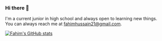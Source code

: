 ### Hi there 👋

I'm a current junior in high school and always open to learning new things.
You can always reach me at fahimhussain21@gmail.com.

[![Fahim's GitHub stats](https://github-readme-stats.vercel.app/api?username=frykher&theme=rose_pine)](https://github.com/frykher/github-readme-stats)


<!--
**frykher/frykher** is a ✨ _special_ ✨ repository because its `README.md` (this file) appears on your GitHub profile.

Here are some ideas to get you started:

- 🔭 I’m currently working on ...
- 🌱 I’m currently learning ...
- 👯 I’m looking to collaborate on ...
- 🤔 I’m looking for help with ...
- 💬 Ask me about ...
- 📫 How to reach me: ...
- 😄 Pronouns: ...
- ⚡ Fun fact: ...
-->
